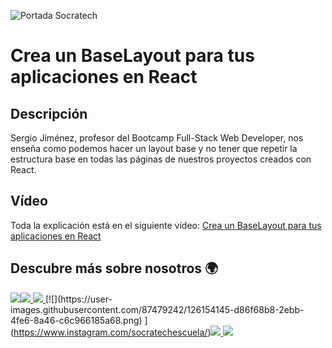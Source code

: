 ![Portada Socratech](https://user-images.githubusercontent.com/87479242/206247313-27356947-69bf-4dda-af17-6e95b4898f29.png)

# Crea un BaseLayout para tus aplicaciones en React

## Descripción

Sergio Jiménez, profesor del Bootcamp Full-Stack Web Developer, nos enseña como podemos hacer un layout base y no tener que repetir la estructura base en todas las páginas de nuestros proyectos creados con React.

## Vídeo

Toda la explicación está en el siguiente vídeo: [Crea un BaseLayout para tus aplicaciones en React](https://youtu.be/5XJtbV53MBQ)

## Descubre más sobre nosotros 🌍

[![](https://user-images.githubusercontent.com/87479242/126154307-6a46a75b-c8ac-4bce-bdbb-3f310f6f79e4.png)](https://socratech.es)[![](https://user-images.githubusercontent.com/87479242/126153707-d53ee096-f0aa-4586-a9d5-f19c9107452f.png) ](https://www.linkedin.com/company/escuela-socratech)[![](https://user-images.githubusercontent.com/87479242/126154449-7f1b0cc6-3ccf-44f1-a93f-420f3ad62307.png) ](https://twitter.com/socratech_)[![](https://user-images.githubusercontent.com/87479242/126154145-d86f68b8-2ebb-4fe6-8a46-c6c966185a68.png) ](https://www.instagram.com/socratechescuela/)[![](https://user-images.githubusercontent.com/87479242/126153919-cabd5179-539f-4650-a5e8-08ae2e397b7a.png) ](https://www.facebook.com/SocraTech-106357911679909/)[![](https://user-images.githubusercontent.com/87479242/126154734-218fdb68-30e1-4857-8953-a4dc7089994a.png) ](https://www.youtube.com/channel/UCP0nrDXWANd_H7WkGlrWJcg)
